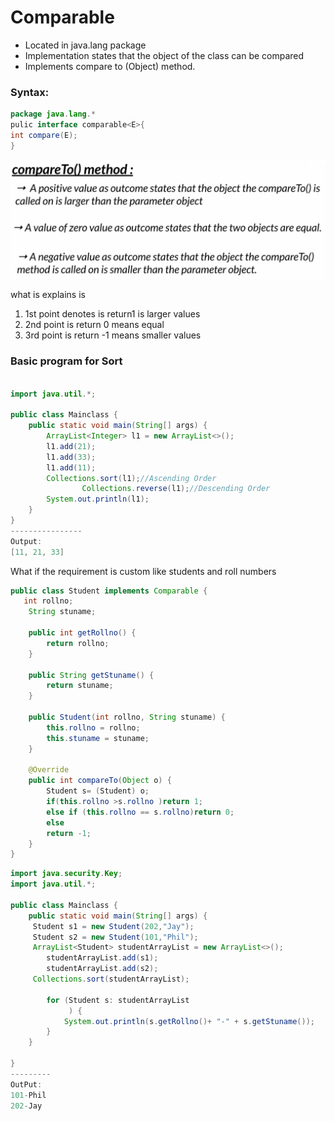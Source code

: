 # Comparable

- Located in java.lang package
- Implementation states that the object of the class can be compared
- Implements compare to (Object) method.

### Syntax:

```java
package java.lang.*
pulic interface comparable<E>{
int compare(E);
}
```

![Untitled](Comparable%20dea7668acb5645d2b4f6cd71bb120b36/Untitled.png)

what is explains is 

1. 1st point denotes is return1 is larger values 
2. 2nd point is return 0 means equal 
3. 3rd point is return -1 means smaller values 

### Basic program for Sort

```java

import java.util.*;

public class Mainclass {
    public static void main(String[] args) {
        ArrayList<Integer> l1 = new ArrayList<>();
        l1.add(21);
        l1.add(33);
        l1.add(11);
        Collections.sort(l1);//Ascending Order
				Collections.reverse(l1);//Descending Order
        System.out.println(l1);
    }
}
----------------
Output:
[11, 21, 33]
```

What if the requirement is custom like students and roll numbers

```java
public class Student implements Comparable {
   int rollno;
    String stuname;

    public int getRollno() {
        return rollno;
    }

    public String getStuname() {
        return stuname;
    }

    public Student(int rollno, String stuname) {
        this.rollno = rollno;
        this.stuname = stuname;
    }

    @Override
    public int compareTo(Object o) {
        Student s= (Student) o;
        if(this.rollno >s.rollno )return 1;
        else if (this.rollno == s.rollno)return 0;
        else
        return -1;
    }
}
```

```java
import java.security.Key;
import java.util.*;

public class Mainclass {
    public static void main(String[] args) {
     Student s1 = new Student(202,"Jay");
     Student s2 = new Student(101,"Phil");
     ArrayList<Student> studentArrayList = new ArrayList<>();
        studentArrayList.add(s1);
        studentArrayList.add(s2);
     Collections.sort(studentArrayList);

        for (Student s: studentArrayList
             ) {
            System.out.println(s.getRollno()+ "-" + s.getStuname());
        }
    }

}
---------
OutPut:
101-Phil
202-Jay
```